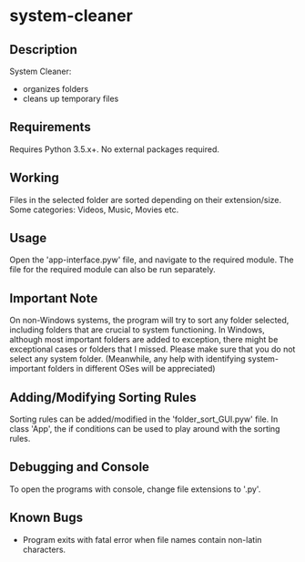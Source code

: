 # system-cleaner

## Description
System Cleaner:
  - organizes folders
  - cleans up temporary files

## Requirements
Requires Python 3.5.x+. No external packages required.

## Working
Files in the selected folder are sorted depending on their extension/size. Some categories: Videos, Music, Movies etc.

## Usage
Open the 'app-interface.pyw' file, and navigate to the required module. The file for the required module can also be run separately.

## Important Note
On non-Windows systems, the program will try to sort any folder selected, including folders that are crucial to system functioning. In Windows, although most important folders are added to exception, there might be exceptional cases or folders that I missed. Please make sure that you do not select any system folder.
(Meanwhile, any help with identifying system-important folders in different OSes will be appreciated)

## Adding/Modifying Sorting Rules
Sorting rules can be added/modified in the 'folder_sort_GUI.pyw' file.
In class 'App', the if conditions can be used to play around with the sorting rules.

## Debugging and Console
To open the programs with console, change file extensions to '.py'.

## Known Bugs
  - Program exits with fatal error when file names contain non-latin characters.
